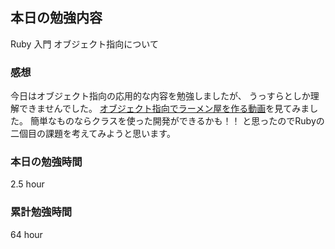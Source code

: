 ## 本日の勉強内容

Ruby 入門 オブジェクト指向について

### 感想

今日はオブジェクト指向の応用的な内容を勉強しましたが、
うっすらとしか理解できませんでした。
[オブジェクト指向でラーメン屋を作る動画](https://www.youtube.com/watch?v=UUynCOsC-OI&ab_channel=%E3%83%90%E3%82%B0%E5%8F%96%E3%82%8A%E5%90%8D%E4%BA%BA%E3%81%9F%E3%81%91)を見てみました。
簡単なものならクラスを使った開発ができるかも！！
と思ったのでRubyの二個目の課題を考えてみようと思います。

### 本日の勉強時間

2.5 hour

### 累計勉強時間

64 hour